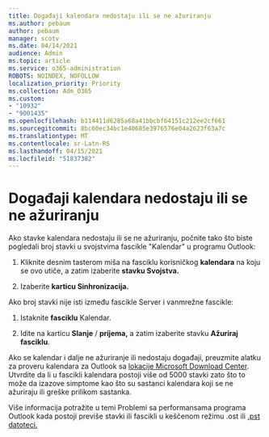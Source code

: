 ```yaml
---
title: Događaji kalendara nedostaju ili se ne ažuriranju
ms.author: pebaum
author: pebaum
manager: scotv
ms.date: 04/14/2021
audience: Admin
ms.topic: article
ms.service: o365-administration
ROBOTS: NOINDEX, NOFOLLOW
localization_priority: Priority
ms.collection: Adm_O365
ms.custom:
- "10932"
- "9001435"
ms.openlocfilehash: b114411d6285a68a41bbcbf64151c212ee2cf661
ms.sourcegitcommit: 8bc60ec34bc1e40685e3976576e04a2623f63a7c
ms.translationtype: MT
ms.contentlocale: sr-Latn-RS
ms.lasthandoff: 04/15/2021
ms.locfileid: "51837382"
---
```

# <a name="calendar-events-missing-or-not-updating"></a>Događaji kalendara nedostaju ili se ne ažuriranju

Ako stavke kalendara nedostaju ili se ne ažuriranju, počnite tako što biste pogledali broj stavki u svojstvima fascikle "Kalendar" u programu Outlook: 

1. Kliknite desnim tasterom miša na fasciklu korisničkog **kalendara** na koju se ovo utiče, a zatim izaberite **stavku Svojstva.**

1. Izaberite **karticu Sinhronizacija.**

Ako broj stavki nije isti između fascikle Server i vanmrežne fascikle:

1.  Istaknite **fasciklu** Kalendar.

1.  Idite na karticu **Slanje** / **prijema,** a zatim izaberite stavku **Ažuriraj fasciklu**.

Ako se kalendar i dalje ne ažuriranje ili nedostaju događaji, preuzmite alatku za proveru kalendara za Outlook sa [lokacije Microsoft Download Center](https://www.microsoft.com/download/details.aspx?id=28786). Utvrdite da li u fascikli kalendara postoji više od 5000 stavki zato što to može da izazove simptome kao što su sastanci kalendara koji se ne ažuriraju ili greške prilikom sastanka. 

Više informacija potražite u temi Problemi sa performansama programa Outlook kada postoji previše stavki ili fascikli u keščenom režimu .ost ili [.pst datoteci.](https://docs.microsoft.com/outlook/troubleshoot/performance/performance-issues-if-too-many-items-or-folders)